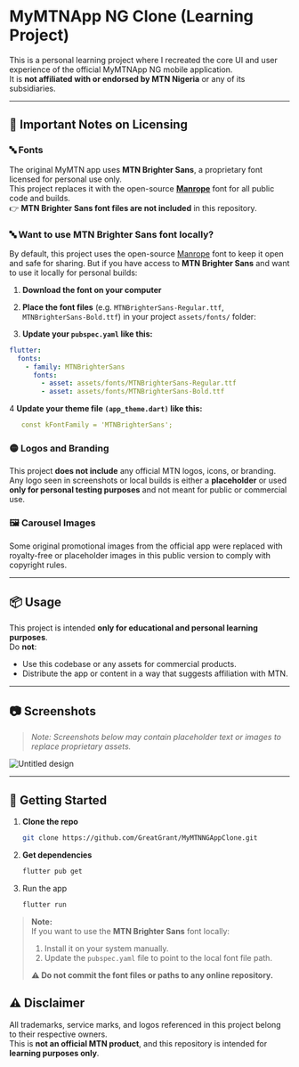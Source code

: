 # MyMTNApp NG Clone (Learning Project)

This is a personal learning project where I recreated the core UI and user experience of the official MyMTNApp NG mobile application.  
It is **not affiliated with or endorsed by MTN Nigeria** or any of its subsidiaries.

---

## 🚨 Important Notes on Licensing

### 🔤 Fonts
The original MyMTN app uses **MTN Brighter Sans**, a proprietary font licensed for personal use only.  
This project replaces it with the open-source [**Manrope**](https://fonts.google.com/specimen/Manrope) font for all public code and builds.  
👉 **MTN Brighter Sans font files are not included** in this repository.

### 🔤 Want to use MTN Brighter Sans font locally?
By default, this project uses the open-source [Manrope](https://fonts.google.com/specimen/Manrope) font to keep it open and safe for sharing.
But if you have access to **MTN Brighter Sans** and want to use it locally for personal builds:

1. **Download the font on your computer**

2. **Place the font files** (e.g. `MTNBrighterSans-Regular.ttf`, `MTNBrighterSans-Bold.ttf`) in your project `assets/fonts/` folder:


3. **Update your `pubspec.yaml` like this:**
```yaml
flutter:
  fonts:
    - family: MTNBrighterSans
      fonts:
        - asset: assets/fonts/MTNBrighterSans-Regular.ttf
        - asset: assets/fonts/MTNBrighterSans-Bold.ttf 
```        
4 **Update your theme file `(app_theme.dart)` like this:**
```yaml
   const kFontFamily = 'MTNBrighterSans';
   ```

### 🟡 Logos and Branding
This project **does not include** any official MTN logos, icons, or branding.  
Any logo seen in screenshots or local builds is either a **placeholder** or used **only for personal testing purposes** and not meant for public or commercial use.

### 🖼 Carousel Images
Some original promotional images from the official app were replaced with royalty-free or placeholder images in this public version to comply with copyright rules.

---

## 📦 Usage

This project is intended **only for educational and personal learning purposes**.  
Do **not**:
- Use this codebase or any assets for commercial products.
- Distribute the app or content in a way that suggests affiliation with MTN.

---

## 📷 Screenshots

> *Note: Screenshots below may contain placeholder text or images to replace proprietary assets.*

<!-- Insert screenshots here -->
<!-- Example: ![Home Screen](screenshots/home_screen.png) -->
![Untitled design](https://github.com/user-attachments/assets/8f2ec42c-61f3-45c6-9f63-6aa4f343ab78)


---

## 🚀 Getting Started

1. **Clone the repo**
   ```bash
   git clone https://github.com/GreatGrant/MyMTNNGAppClone.git
2. **Get dependencies**
    ```bash
    flutter pub get
3. Run the app
    ```bash
    flutter run
> **Note:**  
> If you want to use the **MTN Brighter Sans** font locally:
>
> 1. Install it on your system manually.
> 2. Update the `pubspec.yaml` file to point to the local font file path.
>
> **⚠️ Do not commit the font files or paths to any online repository.**

## ⚠️ Disclaimer

All trademarks, service marks, and logos referenced in this project belong to their respective owners.  
This is **not an official MTN product**, and this repository is intended for **learning purposes only**.
